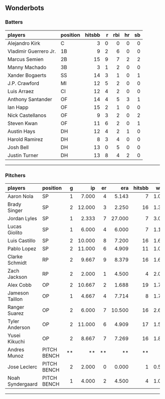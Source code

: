 ## Wonderbots

### Batters

 
|players               |position | hitsbb|  r| rbi| hr| sb| 
|:---------------------|:--------|------:|--:|---:|--:|--:| 
|Alejandro Kirk        |C        |      3|  0|   0|  0|  0| 
|Vladimir Guerrero Jr. |1B       |      9|  2|   6|  0|  0| 
|Marcus Semien         |2B       |     15|  9|   7|  2|  2| 
|Manny Machado         |3B       |      3|  1|   2|  0|  0| 
|Xander Bogaerts       |SS       |     14|  3|   1|  0|  1| 
|J.P. Crawford         |MI       |     12|  5|   2|  0|  0| 
|Luis Arraez           |CI       |     12|  4|   2|  0|  0| 
|Anthony Santander     |OF       |     14|  4|   5|  3|  1| 
|Ian Happ              |OF       |     15|  2|   1|  0|  0| 
|Nick Castellanos      |OF       |      9|  3|   2|  0|  2| 
|Steven Kwan           |OF       |     11|  6|   2|  0|  1| 
|Austin Hays           |DH       |     12|  4|   2|  1|  0| 
|Harold Ramirez        |DH       |      8|  3|   4|  0|  0| 
|Josh Bell             |DH       |     13|  0|   5|  0|  0| 
|Justin Turner         |DH       |     13|  8|   4|  2|  0| 


* * *

### Pitchers

 
|players          |position    |  g|     ip| er|    era| hitsbb|  whip| so|  w| sv| 
|:----------------|:-----------|--:|------:|--:|------:|------:|-----:|--:|--:|--:| 
|Aaron Nola       |SP          |  1|  7.000|  4|  5.143|      7| 1.000|  4|  0|  0| 
|Brady Singer     |SP          |  2| 12.000|  3|  2.250|     16| 1.333|  7|  1|  0| 
|Jordan Lyles     |SP          |  1|  2.333|  7| 27.000|      7| 3.000|  2|  0|  0| 
|Lucas Giolito    |SP          |  1|  6.000|  4|  6.000|      7| 1.167|  6|  0|  0| 
|Luis Castillo    |SP          |  2| 10.000|  8|  7.200|     16| 1.600| 15|  0|  0| 
|Pablo Lopez      |SP          |  2| 11.000|  6|  4.909|     11| 1.000| 12|  0|  0| 
|Clarke Schmidt   |RP          |  2|  9.667|  9|  8.379|     16| 1.655| 11|  1|  0| 
|Zach Jackson     |RP          |  2|  2.000|  1|  4.500|      4| 2.000|  3|  0|  0| 
|Alex Cobb        |OP          |  2| 10.667|  2|  1.688|     19| 1.781|  6|  1|  0| 
|Jameson Taillon  |OP          |  1|  4.667|  4|  7.714|      8| 1.714|  1|  0|  0| 
|Ranger Suarez    |OP          |  2|  6.000|  7| 10.500|     16| 2.667|  8|  0|  0| 
|Tyler Anderson   |OP          |  2| 11.000|  6|  4.909|     17| 1.545|  3|  0|  0| 
|Yusei Kikuchi    |OP          |  2|  8.667|  7|  7.269|     16| 1.846| 10|  0|  0| 
|Andres Munoz     |PITCH BENCH | **|     **| **|     **|     **|    **| **| **| **| 
|Jose Leclerc     |PITCH BENCH |  2|  2.000|  0|  0.000|      1| 0.500|  3|  0|  0| 
|Noah Syndergaard |PITCH BENCH |  1|  4.000|  2|  4.500|      4| 1.000|  5|  0|  0| 


* * *


